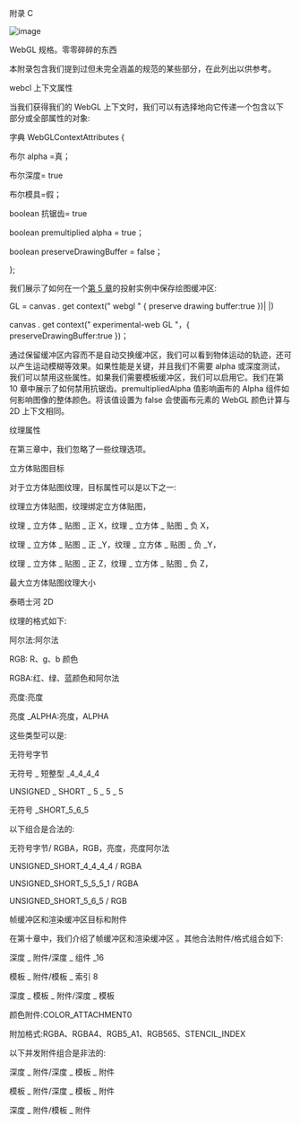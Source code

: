 附录 C

![image](images/frontdot.jpg)

WebGL 规格。零零碎碎的东西

本附录包含我们提到过但未完全涵盖的规范的某些部分，在此列出以供参考。

webcl 上下文属性

当我们获得我们的 WebGL 上下文时，我们可以有选择地向它传递一个包含以下部分或全部属性的对象:

字典 WebGLContextAttributes {

布尔 alpha =真；

布尔深度= true

布尔模具=假；

boolean 抗锯齿= true

boolean premultiplied alpha = true；

boolean preserveDrawingBuffer = false；

};

我们展示了如何在一个[第 5 章](05.html)的投射实例中保存绘图缓冲区:

GL = canvas . get context(" webgl " { preserve drawing buffer:true })| |)

canvas . get context(" experimental-web GL "，{ preserveDrawingBuffer:true })；

通过保留缓冲区内容而不是自动交换缓冲区，我们可以看到物体运动的轨迹，还可以产生运动模糊等效果。如果性能是关键，并且我们不需要 alpha 或深度测试，我们可以禁用这些属性。如果我们需要模板缓冲区，我们可以启用它。我们在第 10 章中展示了如何禁用抗锯齿。premultipliedAlpha 值影响画布的 Alpha 组件如何影响图像的整体颜色。将该值设置为 false 会使画布元素的 WebGL 颜色计算与 2D 上下文相同。

纹理属性

在第三章中，我们忽略了一些纹理选项。

立方体贴图目标

对于立方体贴图纹理，目标属性可以是以下之一:

纹理立方体贴图，纹理绑定立方体贴图，

纹理 _ 立方体 _ 贴图 _ 正 X，纹理 _ 立方体 _ 贴图 _ 负 X，

纹理 _ 立方体 _ 贴图 _ 正 _Y，纹理 _ 立方体 _ 贴图 _ 负 _Y，

纹理 _ 立方体 _ 贴图 _ 正 Z，纹理 _ 立方体 _ 贴图 _ 负 Z，

最大立方体贴图纹理大小

泰晤士河 2D

纹理的格式如下:

阿尔法:阿尔法

RGB: R、g、b 颜色

RGBA:红、绿、蓝颜色和阿尔法

亮度:亮度

亮度 _ALPHA:亮度，ALPHA

这些类型可以是:

无符号字节

无符号 _ 短整型 _4_4_4_4

UNSIGNED _ SHORT _ 5 _ 5 _ 5

无符号 _SHORT_5_6_5

以下组合是合法的:

无符号字节/ RGBA，RGB，亮度，亮度阿尔法

UNSIGNED_SHORT_4_4_4_4 / RGBA

UNSIGNED_SHORT_5_5_5_1 / RGBA

UNSIGNED_SHORT_5_6_5 / RGB

帧缓冲区和渲染缓冲区目标和附件

在第十章中，我们介绍了帧缓冲区和渲染缓冲区 。其他合法附件/格式组合如下:

深度 _ 附件/深度 _ 组件 _16

模板 _ 附件/模板 _ 索引 8

深度 _ 模板 _ 附件/深度 _ 模板

颜色附件:COLOR_ATTACHMENT0

附加格式:RGBA、RGBA4、RGB5_A1、RGB565、STENCIL_INDEX

以下并发附件组合是非法的:

深度 _ 附件/深度 _ 模板 _ 附件

模板 _ 附件/深度 _ 模板 _ 附件

深度 _ 附件/模板 _ 附件
